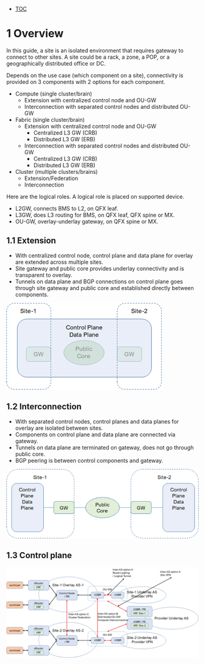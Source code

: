 * [TOC](Multi-Site.md#toc)

# 1 Overview

In this guide, a site is an isolated environment that requires gateway to connect to other sites. A site could be a rack, a zone, a POP, or a geographically distributed office or DC.

Depends on the use case (which component on a site), connectivity is provided on 3 components with 2 options for each component.

* Compute (single cluster/brain)
  * Extension with centralized control node and OU-GW
  * Interconnection with separated control nodes and distributed OU-GW
* Fabric (single cluster/brain)
  * Extension with centralized control node and OU-GW
    * Centralized L3 GW (CRB)
    * Distributed L3 GW (ERB)
  * Interconnection with separated control nodes and distributed OU-GW
    * Centralized L3 GW (CRB)
    * Distributed L3 GW (ERB)
* Cluster (multiple clusters/brains)
  * Extension/Federation
  * Interconnection

Here are the logical roles. A logical role is placed on supported device.
* L2GW, connects BMS to L2, on QFX leaf.
* L3GW, does L3 routing for BMS, on QFX leaf, QFX spine or MX.
* OU-GW, overlay-underlay gateway, on QFX spine or MX.


## 1.1 Extension
* With centralized control node, control plane and data plane for overlay are extended across multiple sites.
* Site gateway and public core provides underlay connectivity and is transparent to overlay.
* Tunnels on data plane and BGP connections on control plane goes through site gateway and public core and established directly between components.

![Figure 1.1 Extension](F1-1.png)


## 1.2 Interconnection
* With separated control nodes, control planes and data planes for overlay are isolated between sites.
* Components on control plane and data plane are connected via gateway.
* Tunnels on data plane are terminated on gateway, does not go through public core.
* BGP peering is between control components and gateway.

![Figure 1.2 Interconnection](F1-2.png)


## 1.3 Control plane

![Figure 1.3 Contro plane](F1-3.png)

